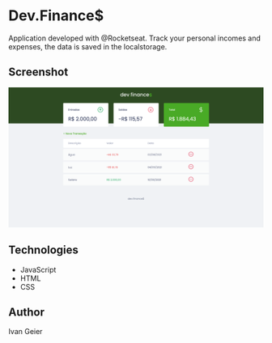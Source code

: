 # Dev.Finance$

Application developed with @Rocketseat. Track your personal incomes and expenses, the data is saved in the localstorage.

## Screenshot

![](./assets/Screenshot.png)

## Technologies

- JavaScript
- HTML
- CSS

## Author

Ivan Geier